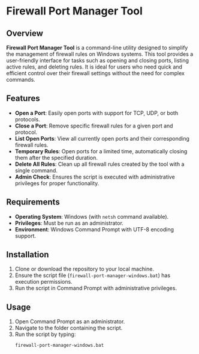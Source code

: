 # Firewall Port Manager Tool

## Overview

**Firewall Port Manager Tool** is a command-line utility designed to simplify the management of firewall rules on Windows systems. This tool provides a user-friendly interface for tasks such as opening and closing ports, listing active rules, and deleting rules. It is ideal for users who need quick and efficient control over their firewall settings without the need for complex commands.

## Features

- **Open a Port**: Easily open ports with support for TCP, UDP, or both protocols.
- **Close a Port**: Remove specific firewall rules for a given port and protocol.
- **List Open Ports**: View all currently open ports and their corresponding firewall rules.
- **Temporary Rules**: Open ports for a limited time, automatically closing them after the specified duration.
- **Delete All Rules**: Clean up all firewall rules created by the tool with a single command.
- **Admin Check**: Ensures the script is executed with administrative privileges for proper functionality.

## Requirements

- **Operating System**: Windows (with `netsh` command available).
- **Privileges**: Must be run as an administrator.
- **Environment**: Windows Command Prompt with UTF-8 encoding support.

## Installation

1. Clone or download the repository to your local machine.
2. Ensure the script file (`firewall-port-manager-windows.bat`) has execution permissions.
3. Run the script in Command Prompt with administrative privileges.

## Usage

1. Open Command Prompt as an administrator.
2. Navigate to the folder containing the script.
3. Run the script by typing:
   ```cmd
   firewall-port-manager-windows.bat
